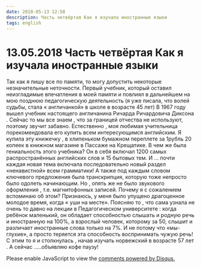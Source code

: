 ```yaml
---
date: 2018-05-13 12:58
description: Часть четвёртая Как я изучала иностранные языки
tags: english
---
```

# 13.05.2018 Часть четвёртая Как я изучала иностранные языки

Так как я пишу все по памяти, то могу допустить некоторые незначительные неточности. Первый учебник, который оставил неизгладимые впечатления в моей памяти и повлиял в дальнейшем на мою позднюю педагогическую деятельность  (я уже писала, что волей судьбы, стала « англичанкой» в школе  в возрасте 45 лет) В 1967 году вышел учебник настоящего англичанина  Ричарда Ричардовича  Диксона  . Сейчас то мы все знаем , что за границей отчества не используют, поэтому   звучит забавно. Естественно , моя любимая учительница  порекомендовала его купить всем интересующимся английским.  Я купила эту книжечку , в хлипеньком бумажном переплете за 1рубль 20 копеек в книжном магазине в Пассаже на Крещатике. В чем же была гениальность этого учебника? Он в себя включал 1200 самых распространённых английских слов и 15 бытовых тем. И ... почти каждая новая тема включала последовательно новый раздел  «ненавистной»  всем грамматики! А также под каждым словом ключевого предложения была транскрипция, которую тоже непросто  было одолеть начинающим.  Но , опять же не было звукового оформления , т.е. магнитофонных записей. Почему я с сожалением вспоминаю об этом? Признаюсь, у меня было упущено драгоценное молодое время, когда « уши на месте». Поясняю то , что сама узнала не очень то давно на лекции в Педагогическом университете : когда ребёнок маленький, он обладает способностью слышать и родную речь и иностранную на 100%, а взрослый человек, которому за 50, слышит и различает иностранные слова только на 7%. И не потому что «мы-глухие», а просто теряется эта способность воспринимать чужую речь!  С этим то я и столкнулась , начав изучать норвежский в возрасте 57 лет .          А сейчас .....объявляю кофе паузу!

<div id="disqus_thread"></div>
<script>
    /**
    *  RECOMMENDED CONFIGURATION VARIABLES: EDIT AND UNCOMMENT THE SECTION BELOW TO INSERT DYNAMIC VALUES FROM YOUR PLATFORM OR CMS.
    *  LEARN WHY DEFINING THESE VARIABLES IS IMPORTANT: https://disqus.com/admin/universalcode/#configuration-variables    */
    /*
    var disqus_config = function () {
    this.page.url = PAGE_URL;  // Replace PAGE_URL with your page's canonical URL variable
    this.page.identifier = PAGE_IDENTIFIER; // Replace PAGE_IDENTIFIER with your page's unique identifier variable
    };
    */
    (function() { // DON'T EDIT BELOW THIS LINE
    var d = document, s = d.createElement('script');
    s.src = 'https://irina-blog-1.disqus.com/embed.js';
    s.setAttribute('data-timestamp', +new Date());
    (d.head || d.body).appendChild(s);
    })();
</script>
<noscript>Please enable JavaScript to view the <a href="https://disqus.com/?ref_noscript">comments powered by Disqus.</a></noscript>
